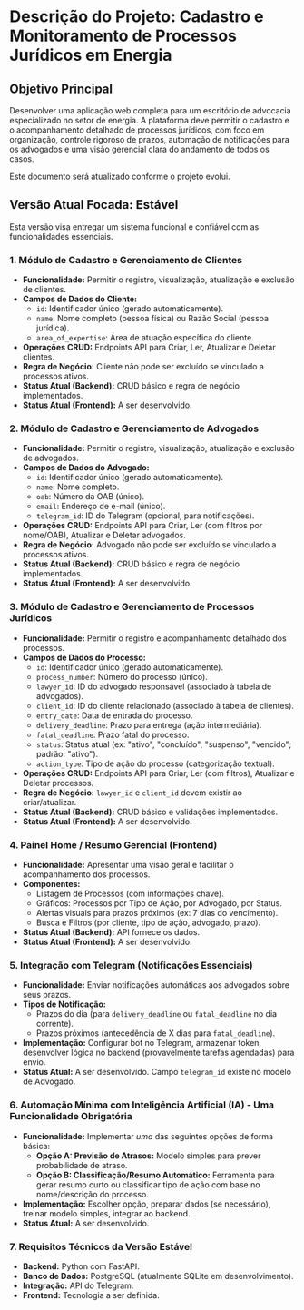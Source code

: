 # Descrição do Projeto: Cadastro e Monitoramento de Processos Jurídicos em Energia

## Objetivo Principal

Desenvolver uma aplicação web completa para um escritório de advocacia especializado no setor de energia. A plataforma deve permitir o cadastro e o acompanhamento detalhado de processos jurídicos, com foco em organização, controle rigoroso de prazos, automação de notificações para os advogados e uma visão gerencial clara do andamento de todos os casos.

Este documento será atualizado conforme o projeto evolui.

## Versão Atual Focada: Estável

Esta versão visa entregar um sistema funcional e confiável com as funcionalidades essenciais.

### 1. Módulo de Cadastro e Gerenciamento de Clientes

*   **Funcionalidade:** Permitir o registro, visualização, atualização e exclusão de clientes.
*   **Campos de Dados do Cliente:**
    *   `id`: Identificador único (gerado automaticamente).
    *   `name`: Nome completo (pessoa física) ou Razão Social (pessoa jurídica).
    *   `area_of_expertise`: Área de atuação específica do cliente.
*   **Operações CRUD:** Endpoints API para Criar, Ler, Atualizar e Deletar clientes.
*   **Regra de Negócio:** Cliente não pode ser excluído se vinculado a processos ativos.
*   **Status Atual (Backend):** CRUD básico e regra de negócio implementados.
*   **Status Atual (Frontend):** A ser desenvolvido.

### 2. Módulo de Cadastro e Gerenciamento de Advogados

*   **Funcionalidade:** Permitir o registro, visualização, atualização e exclusão de advogados.
*   **Campos de Dados do Advogado:**
    *   `id`: Identificador único (gerado automaticamente).
    *   `name`: Nome completo.
    *   `oab`: Número da OAB (único).
    *   `email`: Endereço de e-mail (único).
    *   `telegram_id`: ID do Telegram (opcional, para notificações).
*   **Operações CRUD:** Endpoints API para Criar, Ler (com filtros por nome/OAB), Atualizar e Deletar advogados.
*   **Regra de Negócio:** Advogado não pode ser excluído se vinculado a processos ativos.
*   **Status Atual (Backend):** CRUD básico e regra de negócio implementados.
*   **Status Atual (Frontend):** A ser desenvolvido.

### 3. Módulo de Cadastro e Gerenciamento de Processos Jurídicos

*   **Funcionalidade:** Permitir o registro e acompanhamento detalhado dos processos.
*   **Campos de Dados do Processo:**
    *   `id`: Identificador único (gerado automaticamente).
    *   `process_number`: Número do processo (único).
    *   `lawyer_id`: ID do advogado responsável (associado à tabela de advogados).
    *   `client_id`: ID do cliente relacionado (associado à tabela de clientes).
    *   `entry_date`: Data de entrada do processo.
    *   `delivery_deadline`: Prazo para entrega (ação intermediária).
    *   `fatal_deadline`: Prazo fatal do processo.
    *   `status`: Status atual (ex: "ativo", "concluído", "suspenso", "vencido"; padrão: "ativo").
    *   `action_type`: Tipo de ação do processo (categorização textual).
*   **Operações CRUD:** Endpoints API para Criar, Ler (com filtros), Atualizar e Deletar processos.
*   **Regra de Negócio:** `lawyer_id` e `client_id` devem existir ao criar/atualizar.
*   **Status Atual (Backend):** CRUD básico e validações implementados.
*   **Status Atual (Frontend):** A ser desenvolvido.

### 4. Painel Home / Resumo Gerencial (Frontend)

*   **Funcionalidade:** Apresentar uma visão geral e facilitar o acompanhamento dos processos.
*   **Componentes:**
    *   Listagem de Processos (com informações chave).
    *   Gráficos: Processos por Tipo de Ação, por Advogado, por Status.
    *   Alertas visuais para prazos próximos (ex: 7 dias do vencimento).
    *   Busca e Filtros (por cliente, tipo de ação, advogado, prazo).
*   **Status Atual (Backend):** API fornece os dados.
*   **Status Atual (Frontend):** A ser desenvolvido.

### 5. Integração com Telegram (Notificações Essenciais)

*   **Funcionalidade:** Enviar notificações automáticas aos advogados sobre seus prazos.
*   **Tipos de Notificação:**
    *   Prazos do dia (para `delivery_deadline` ou `fatal_deadline` no dia corrente).
    *   Prazos próximos (antecedência de X dias para `fatal_deadline`).
*   **Implementação:** Configurar bot no Telegram, armazenar token, desenvolver lógica no backend (provavelmente tarefas agendadas) para envio.
*   **Status Atual:** A ser desenvolvido. Campo `telegram_id` existe no modelo de Advogado.

### 6. Automação Mínima com Inteligência Artificial (IA) - Uma Funcionalidade Obrigatória

*   **Funcionalidade:** Implementar *uma* das seguintes opções de forma básica:
    *   **Opção A: Previsão de Atrasos:** Modelo simples para prever probabilidade de atraso.
    *   **Opção B: Classificação/Resumo Automático:** Ferramenta para gerar resumo curto ou classificar tipo de ação com base no nome/descrição do processo.
*   **Implementação:** Escolher opção, preparar dados (se necessário), treinar modelo simples, integrar ao backend.
*   **Status Atual:** A ser desenvolvido.

### 7. Requisitos Técnicos da Versão Estável

*   **Backend:** Python com FastAPI.
*   **Banco de Dados:** PostgreSQL (atualmente SQLite em desenvolvimento).
*   **Integração:** API do Telegram.
*   **Frontend:** Tecnologia a ser definida.
